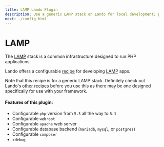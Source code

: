 ```yaml
---
title: LAMP Lando Plugin
description: Use a generic LAMP stack on Lando for local development; powered by Docker and Docker Compose; learn how to config php and apache version, use postgres or mysql or mariadb, composer, xdebug and custom config files, oh and also import and export databases.
next: ./config.html
---
```


# LAMP

The [LAMP](https://en.wikipedia.org/wiki/LAMP_%28software_bundle%29) stack is a common infrastructure designed to run PHP applications.

Lando offers a configurable [recipe](https://docs.lando.dev/config/recipes.html) for developing [LAMP](https://en.wikipedia.org/wiki/LAMP_%28software_bundle%29) apps.

Note that this recipe is for a generic LAMP stack. Definitely check out Lando's [other recipes](https://docs.lando.dev/config/recipes.html) before you use this as there may be one designed specifically for use with your framework.

#### Features of this plugin:

* Configurable `php` version from `5.3` all the way to `8.1`
* Configurable `webroot`
* Configurable `apache` web server
* Configurable database backend (`mariadb`, `mysql`, or `postgres`)
* Configurable `composer`
* `xdebug`
